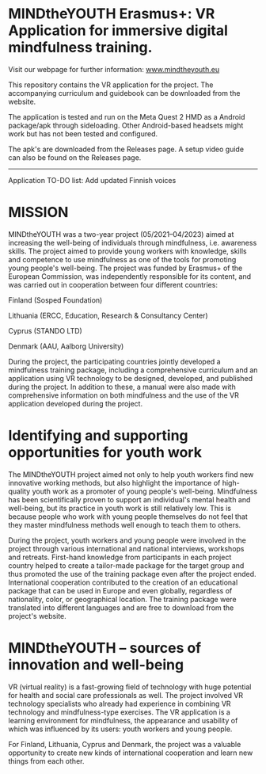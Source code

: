 # MINDtheYOUTH Erasmus+: VR Application for immersive digital mindfulness training.

Visit our webpage for further information: www.mindtheyouth.eu

This repository contains the VR application for the project. The accompanying curriculum and guidebook can be downloaded from the website.

The application is tested and run on the Meta Quest 2 HMD as a Android package/apk through sideloading. Other Android-based headsets might work but has not been tested and configured. 

The apk's are downloaded from the Releases page. A setup video guide can also be found on the Releases page.

---

Application TO-DO list:
Add updated Finnish voices

# MISSION
MINDtheYOUTH was a two-year project (05/2021–04/2023) aimed at increasing the well-being of individuals through mindfulness, i.e. awareness skills. The project aimed to provide young workers with knowledge, skills and competence to use mindfulness as one of the tools for promoting young people's well-being. The project was funded by Erasmus+ of the European Commission, was independently responsible for its content, and was carried out in cooperation between four different countries:

Finland (Sosped Foundation)

Lithuania (ERCC, Education, Research & Consultancy Center)

Cyprus (STANDO LTD)

Denmark (AAU, Aalborg University)


During the project, the participating countries jointly developed a mindfulness training package, including a comprehensive curriculum and an application using VR technology to be designed, developed, and published during the project. In addition to these, a manual were also made with comprehensive information on both mindfulness and the use of the VR application developed during the project.

# Identifying and supporting opportunities for youth work

The MINDtheYOUTH project aimed not only to help youth workers find new innovative working methods, but also highlight the importance of high-quality youth work as a promoter of young people's well-being. Mindfulness has been scientifically proven to support an individual's mental health and well-being, but its practice in youth work is still relatively low. This is because people who work with young people themselves do not feel that they master mindfulness methods well enough to teach them to others.

During the project, youth workers and young people were involved in the project through various international and national interviews, workshops and retreats. First-hand knowledge from participants in each project country helped to create a tailor-made package for the target group and thus promoted the use of the training package even after the project ended. International cooperation contributed to the creation of an educational package that can be used in Europe and even globally, regardless of nationality, color, or geographical location. The training package were translated into different languages and are free to download from the project's website.

# MINDtheYOUTH – sources of innovation and well-being

VR (virtual reality) is a fast-growing field of technology with huge potential for health and social care professionals as well. The project involved VR technology specialists who already had experience in combining VR technology and mindfulness-type exercises. The VR application is a learning environment for mindfulness, the appearance and usability of which was influenced by its users: youth workers and young people.

For Finland, Lithuania, Cyprus and Denmark, the project was a valuable opportunity to create new kinds of international cooperation and learn new things from each other.
